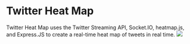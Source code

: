 Twitter Heat Map
================
Twitter Heat Map uses the Twitter Streaming API, Socket.IO, heatmap.js, and Express.JS to create a real-time heat map of tweets in real time. 
<img src="http://i.gyazo.com/c937c793f1bef18191fe41240a300f0b.gif">